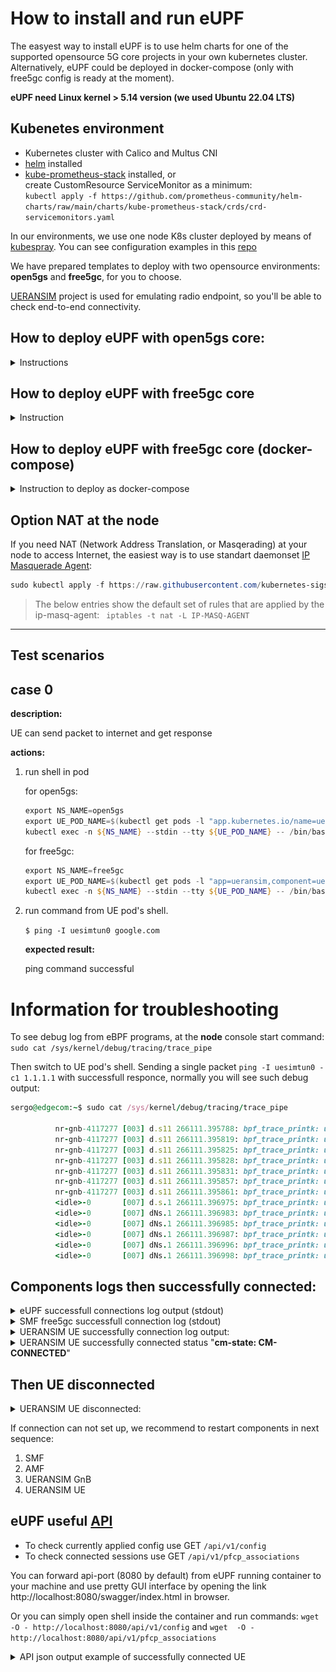# How to install and run eUPF
The easyest way to install eUPF is to use helm charts for one of the supported opensource 5G core projects in your own kubernetes cluster.
Alternatively, eUPF could be deployed in docker-compose (only with free5gc config is ready at the moment).

**eUPF need Linux kernel > 5.14 version (we used Ubuntu 22.04 LTS)**

## Kubenetes environment

- Kubernetes cluster with Calico and Multus CNI
- [helm](https://helm.sh/docs/intro/install/) installed
- [kube-prometheus-stack](https://github.com/prometheus-community/helm-charts/tree/main/charts/kube-prometheus-stack) installed, or <br>
  create CustomResource ServiceMonitor as a minimum: <br>
  ```kubectl apply -f https://github.com/prometheus-community/helm-charts/raw/main/charts/kube-prometheus-stack/crds/crd-servicemonitors.yaml```
<!-- - deployed 5g core (open5gs or free5gc) -->

In our environments, we use one node K8s cluster deployed by means of [kubespray](https://github.com/kubernetes-sigs/kubespray). You can see configuration examples in this [repo](https://github.com/edgecomllc/ansible)

We have prepared templates to deploy with two opensource environments: **open5gs** and **free5gc**, for you to choose.

[UERANSIM](https://github.com/aligungr/UERANSIM) project is used for emulating radio endpoint, so you'll be able to check end-to-end connectivity.

## How to deploy eUPF with open5gs core:
<details><summary>Instructions</summary>
<p>

### To deploy:

0. [install helm](https://helm.sh/docs/intro/install/) if it's not
0. add openverso helm repo

   ```
   helm repo add openverso https://gradiant.github.io/openverso-charts/
   helm repo update
   ```

0. install the eUPF chart

   - Option 1, fast pure routing to nodes's network:

      📝 Here we use subnet `10.100.111.0/24` for `n6` ptp type interface as a door to the outer world for our eUPF. And `10.45.0.0/16` addresses for subscribers at UE. So make sure that both IP subnets is not occupied on your node host.

      ```powershell
      helm upgrade --install \
         edgecomllc-eupf .deploy/helm/eupf \
         --values docs/examples/open5gs/eupf-host-nat.yaml \
         -n open5gs \
         --wait --timeout 100s --create-namespace
      ```
      eUPF pod outbound connection is pure routed at the node. There is no address translation inside pod, so we avoid such lack of throughtput.

      If you need Network Address Translation (NAT) function for subscriber's egress traffic, see the chapter [about NAT](#option-nat-at-the-node) below.

   - Option 2, with an additional pod that handles the NAT function:

      📝 Here we use separate container for NAT:

      ```
      kubectl apply -f docs/examples/open5gs/nat.yaml -n open5gs
      ```

      ```powershell
      helm upgrade --install \
         eupf .deploy/helm/eupf \
         --values docs/examples/open5gs/eupf-container-nat.yaml \
         -n open5gs \
         --wait --timeout 100s --create-namespace
      ```

   - Option 3, BGP connection with calico CNI:

      * configure calico backend

      change `calico_backend` parameter to `bird` in configmap with name `calico-config` and then restart all pods with name `calico-node-*`

      * configure Calico BGP

      ```bash
      kubectl apply -f docs/examples/open5gs/calico-bgp.yaml
      ```

      * configure Calico IP Pool for UE devices

      ```bash
      kubectl apply -f docs/examples/open5gs/calico-pools.yaml
      ```

      ```bash
      helm upgrade --install \
         eupf .deploy/helm/eupf \
         --values docs/examples/open5gs/eupf-bgp.yaml \
         -n open5gs \
         --wait --timeout 100s --create-namespace
      ```

1. install open5gs chart

   ```powershell
   helm upgrade --install \
      open5gs openverso/open5gs \
      --values docs/examples/open5gs/open5gs.yaml \
      -n open5gs \
      --version 2.0.12 \
      --wait --timeout 100s --create-namespace
   ```

2. install ueransim chart

   ```powershell
   helm upgrade --install \
      ueransim openverso/ueransim-gnb \
      --values docs/examples/open5gs/ueransim-gnb.yaml \
      -n open5gs \
      --version 0.2.5 \
      --wait --timeout 100s --create-namespace
   ```

### To undeploy everything:

```
helm  uninstall open5gs ueransim edgecomllc-eupf -n open5gs
kubectl delete -f docs/examples/open5gs/nat.yaml
```
### Notes
📝 Pod's interconnection. openverso-charts uses default interfaces of your kubernetes cluster. It is Calico CNI interfaces in our environment, type ipvlan. And it uses k8s services names to resolve endpoints.


For more details refer to openverso-charts [Open5gs and UERANSIM](https://gradiant.github.io/openverso-charts/open5gs-ueransim-gnb.html)

### Option add second network slice
This will install eUPF2, SMF2 and UE2 with slice `sd: 112233`. UEs subnet is `10.46.0.1/16`
```powershell
helm upgrade --install \
   eupf2 .deploy/helm/universal-chart \
   --values docs/examples/open5gs/eupf2-rout-static.yml \
   -n open5gs \
   --wait --timeout 100s 

helm upgrade --install \
   smf2 openverso/open5gs-smf \
   --values docs/examples/open5gs/smf2slice-open5gs.yaml \
   -n open5gs \
   --set image.tag=2.6.2 \
   --version 2.0.10 \
   --wait --timeout 100s 
kubectl apply -f docs/examples/open5gs/smf2-cm.yaml -n open5gs

kubectl apply -f docs/examples/open5gs/smf1-cm.yaml -n open5gs

helm upgrade --install -n open5gs ueransim-ues2 openverso/ueransim-ues \
   --values docs/examples/open5gs/ueransim-ue2.yaml \
   --wait --timeout 100s 
```
To undeploy second slice:
`helm  uninstall smf2 ueransim-ues2 eupf2 -n open5gs`

</p>
</details>

## How to deploy eUPF with free5gc core
<details><summary>Instruction</summary>
<p>

<!-- --this module is not needed for our eUPF --
### Prepare nodes

You should compile and install gtp5g kernel module on every worker node:

```powershell
apt-get update; apt-get install git build-essential -y; \
cd /tmp; \
git clone --depth 1 --branch v0.7.3 https://github.com/free5gc/gtp5g.git; \
cd gtp5g/; \
make && make install
```

check that the module is loaded:

`lsmod | grep ^gtp5g`
-->
### Deploy in Kubernetes cluster

Deployment configuration is derived from towards5gs-helm project [Setup free5gc](https://github.com/Orange-OpenSource/towards5gs-helm/blob/main/docs/demo/Setup-free5gc-on-multiple-clusters-and-test-with-UERANSIM.md)
![Architecture](pictures/Setup-free5gc-on-multiple-clusters-and-test-with-UERANSIM-Architecture.png)


0. [install helm](https://helm.sh/docs/intro/install/) if it's not
0. add towards5gs helm repo

	```powershell
	helm repo add towards5gs https://raw.githubusercontent.com/Orange-OpenSource/towards5gs-helm/main/repo/
	helm repo update
	```

0. install eUPF chart

   - Option 1, fast pure routing to nodes's network:

	```powershell
	helm upgrade --install \
		edgecomllc-eupf .deploy/helm/eupf \
		--values docs/examples/free5gc/eupf-host-nat.yaml \
		-n free5gc \
		--wait --timeout 100s --create-namespace
	```

     📝 Here we use subnet `10.100.100.0/24` for `n6` ptp type interface as a door to the outer world for our eUPF. And `10.1.0.0/16` addresses for subscribers at UE. So make sure that both IP subnets is not occupied on your node host.

     eUPF pod outbound connection is pure routed at the node. There is no address translation inside pod, so we avoid such lack of throughtput.

      If you need Network Address Translation (NAT) function for subscriber's egress traffic, see the chapter [about NAT](#option-nat-at-the-node) below.

   - Option 2, with an additional pod that handles the NAT function:

      📝 Here we use separate container for NAT:

   ```
   kubectl apply -f docs/examples/free5gc/nat.yaml
   ```

	```powershell
	helm upgrade --install \
		edgecomllc-eupf .deploy/helm/eupf \
		--values docs/examples/free5gc/eupf-container-nat.yaml \
		-n free5gc \
		--wait --timeout 100s --create-namespace
	```

1. install free5gc chart

	```powershell
	helm upgrade --install \
		free5gc towards5gs/free5gc \
		--values docs/examples/free5gc/free5gc-single.yaml \
		-n free5gc \
		--version 1.1.6 \
		--wait --timeout 100s --create-namespace
	```

2. create subscriber in free5gc via WebUI

   redirect port from webui pod to localhost

   ```powershell
   kubectl port-forward service/webui-service 5000:5000 -n free5gc
   ```

   open http://127.0.0.1:5000 in your browser (for auth use user "admin" with password "free5gc"), go to menu "subscribers", click "new subscriber", leave all values as is, press "submit"

   close port forward with `Ctrl + C`

3. install ueransim chart

	```powershell
	helm upgrade --install \
		ueransim towards5gs/ueransim \
		--values docs/examples/free5gc/ueransim.yaml \
		-n free5gc \
		--version 2.0.17 \
		--wait --timeout 100s --create-namespace
	```

### To undeploy everything

```
helm uninstall free5gc ueransim edgecomllc-eupf -n free5gc
```
📝 Pod's interconnection. towards5gs-helm uses separate subnets with ipvlan type interfaces with internal addressing.
The only added is ptp type interface `n6` as a door to the outer world for our eUPF.

### Option add second network slice
1. This will install eUPF2 with slice `sd: 112233`. UEs subnet is `10.2.0.0/16`
    ```powershell
    helm upgrade --install \
      eupf2 .deploy/helm/universal-chart \
      --values docs/examples/free5gc/eupf2-rout-static.yaml \
      -n free5gc \
      --wait --timeout 100s 
    ```
1. Create subscriber in free5gc via WebUI: go to menu "subscribers", click "new subscriber", leave all values as is, except SUPI (IMSI)* : `208930000000004` & SD* : `112233`, press "submit".

1. Open UE's console and put
`nr-ue -c ue.yaml -n 1 -i 208930000000004 &` <br>
New `uesimtun1` interface will appear with IP address from 10.2.0.0

To undeploy second eUPF:
`helm  uninstall eupf2 -n free5gc`

</p>
</details>
</p>

## How to deploy eUPF with free5gc core (docker-compose)

<details><summary>Instruction to deploy as docker-compose</summary>
<p>

### Deploy as docker-compose
Prerequisites

As metioned in free5gc::docker-compose repo:
- Prepared [GTP5G kernel module](https://github.com/free5gc/gtp5g): needed to run the UPF
- [Docker Engine](https://docs.docker.com/engine/install): needed to run the Free5GC containers
- [Docker Compose v2](https://docs.docker.com/compose/install): needed to bootstrap the free5GC stack

Actually we use vanilla free5gc::docker-compose with some overrides(see docker-compose.override.yml):
- free5gc-upf service is disabled
- edgecom-upf service is added
- edgecom-nat service is added
- grafana & prometheus services are added

So you can clone free5gc docker-compose and test free5gc upf, then add edgecom override files and feel the differences.

0. pull repository: `git clone https://github.com/edgecomllc/free5gc-compose.git`
0. Run containers based on docker hub images:
   ```bash
   cd free5gc-compose
   docker compose pull
   docker compose up -d
   ```
### To undeploy everything
   ```
   docker compose rm
   ```
</p>
</details>


## Option NAT at the node

If you need NAT (Network Address Translation, or Masqerading) at your node to access Internet, the easiest way is to use standart daemonset [IP Masquerade Agent](https://kubernetes.io/docs/tasks/administer-cluster/ip-masq-agent/):
```powershell
sudo kubectl apply -f https://raw.githubusercontent.com/kubernetes-sigs/ip-masq-agent/master/ip-masq-agent.yaml
```
   > The below entries show the default set of rules that are applied by the ip-masq-agent:
    ` iptables -t nat -L IP-MASQ-AGENT`

---

## Test scenarios

## case 0

<b>description:</b>

UE can send packet to internet and get response

<b>actions:</b>

1. run shell in pod

   for open5gs:
   ```powershell
   export NS_NAME=open5gs
   export UE_POD_NAME=$(kubectl get pods -l "app.kubernetes.io/name=ueransim-gnb,app.kubernetes.io/component=ues" --output=jsonpath="{.items..metadata.name}" -n ${NS_NAME})
   kubectl exec -n ${NS_NAME} --stdin --tty ${UE_POD_NAME} -- /bin/bash
   ```

   for free5gc:

   ```powershell
   export NS_NAME=free5gc
   export UE_POD_NAME=$(kubectl get pods -l "app=ueransim,component=ue" --output=jsonpath="{.items..metadata.name}" -n ${NS_NAME})
   kubectl exec -n ${NS_NAME} --stdin --tty ${UE_POD_NAME} -- /bin/bash
   ```

1. run command from UE pod's shell.

   `$ ping -I uesimtun0 google.com`


   <b>expected result:</b>

   ping command successful

# Information for troubleshooting

To see debug log from eBPF programs, at the **node** console start command:
`sudo cat /sys/kernel/debug/tracing/trace_pipe`

Then switch to UE pod's shell. Sending a single packet `ping -I uesimtun0 -c1 1.1.1.1` with successfull responce, normally you will see such debug output:
```ruby
sergo@edgecom:~$ sudo cat /sys/kernel/debug/tracing/trace_pipe

          nr-gnb-4117277 [003] d.s11 266111.395788: bpf_trace_printk: upf: gtp-u received
          nr-gnb-4117277 [003] d.s11 266111.395819: bpf_trace_printk: upf: gtp pdu [ 10.100.50.236 -> 10.100.50.233 ]
          nr-gnb-4117277 [003] d.s11 266111.395825: bpf_trace_printk: upf: uplink session for teid:1 far:1 headrm:0
          nr-gnb-4117277 [003] d.s11 266111.395828: bpf_trace_printk: upf: far:1 action:2 outer_header_creation:0
          nr-gnb-4117277 [003] d.s11 266111.395831: bpf_trace_printk: upf: qer:1 gate_status:0 mbr:200000000
          nr-gnb-4117277 [003] d.s11 266111.395857: bpf_trace_printk: upf: bpf_fib_lookup 10.1.0.1 -> 1.1.1.1: nexthop: 10.100.100.1
          nr-gnb-4117277 [003] d.s11 266111.395861: bpf_trace_printk: upf: bpf_redirect: if=6 18446669071770913972 -> 18446669071770913978
          <idle>-0       [007] d.s.1 266111.396975: bpf_trace_printk: upf: downlink session for ip:10.1.0.1  far:2 action:2
          <idle>-0       [007] dNs.1 266111.396983: bpf_trace_printk: upf: qer:0 gate_status:0 mbr:0
          <idle>-0       [007] dNs.1 266111.396985: bpf_trace_printk: upf: use mapping 10.1.0.1 -> TEID:1
          <idle>-0       [007] dNs.1 266111.396987: bpf_trace_printk: upf: send gtp pdu 10.100.50.233 -> 10.100.50.236
          <idle>-0       [007] dNs.1 266111.396996: bpf_trace_printk: upf: bpf_fib_lookup 10.100.50.233 -> 10.100.50.236: nexthop: 10.100.50.236
          <idle>-0       [007] dNs.1 266111.396998: bpf_trace_printk: upf: bpf_redirect: if=4 18446669071771765924 -> 18446669071771765930
```

## Components logs then successfully connected:
<details><summary>eUPF successfull connections log output (stdout)</summary>
<p>

```ruby
2023/04/17 16:09:39 map[api_address::8080 interface_name:n3 metrics_address::9090 pfcp_address::8805 pfcp_node_id:10.100.50.241 xdp_attach_mode:generic]
2023/04/17 16:09:39 {n3 generic :8080 :8805 10.100.50.241 :9090}
2023/04/17 16:09:40 Attached XDP program to iface "n3" (index 4)
2023/04/17 16:09:40 Press Ctrl-C to exit and remove the program
2023/04/17 16:09:40 Start PFCP connection: :8805
[GIN-debug] [WARNING] Creating an Engine instance with the Logger and Recovery middleware already attached.

[GIN-debug] [WARNING] Running in "debug" mode. Switch to "release" mode in production.
 - using env:    export GIN_MODE=release
 - using code:    gin.SetMode(gin.ReleaseMode)

[GIN-debug] GET    /upf_pipeline             --> main.CreateApiServer.func1 (3 handlers)
[GIN-debug] GET    /qer_map                  --> main.CreateApiServer.func2 (3 handlers)
[GIN-debug] GET    /pfcp_associations        --> main.CreateApiServer.func3 (3 handlers)
[GIN-debug] GET    /config                   --> main.CreateApiServer.func4 (3 handlers)
[GIN-debug] GET    /xdp_stats                --> main.CreateApiServer.func5 (3 handlers)
[GIN-debug] [WARNING] You trusted all proxies, this is NOT safe. We recommend you to set a value.
Please check https://pkg.go.dev/github.com/gin-gonic/gin#readme-don-t-trust-all-proxies for details.
[GIN-debug] Listening and serving HTTP on :8080
2023/04/17 16:11:13 Received 30 bytes from 10.100.50.244:8805
2023/04/17 16:11:13 Handling PFCP message from 10.100.50.244:8805
2023/04/17 16:11:13 Got Association Setup Request from: 10.100.50.244:8805.
2023/04/17 16:11:13
Association Setup Request:
  Node ID: 10.100.50.244
  Recovery Time: 2023-04-17 16:11:13 +0000 UTC
2023/04/17 16:11:13 Saving new association: {ID:10.100.50.244 Addr:10.100.50.244:8805 NextSessionID:1 Sessions:map[]}
2023/04/17 16:11:50 Received 287 bytes from 10.100.50.244:8805
2023/04/17 16:11:50 Handling PFCP message from 10.100.50.244:8805
2023/04/17 16:11:50 Got Session Establishment Request from: 10.100.50.244:8805.
2023/04/17 16:11:50
Session Establishment Request:
  CreatePDR ID: 1
    Outer Header Removal: 0
    FAR ID: 1
    Source Interface: 0
    TEID: 1
    Ipv4: 10.100.50.233
    Ipv6: <nil>
  CreatePDR ID: 2
    FAR ID: 2
    Source Interface: 2
    UE IPv4 Address: 10.1.0.1
  CreateFAR ID: 1
    Apply Action: [2]
    Forwarding Parameters:
      Network Instance: internet
  CreateFAR ID: 2
    Apply Action: [2]
    Forwarding Parameters:
  CreateQER ID: 1
    Gate Status DL: 0
    Gate Status UL: 0
    Max Bitrate DL: 100000
    Max Bitrate UL: 200000
    QFI: 9

2023/04/17 16:11:50
Session Establishment Request:
  CreatePDR ID: 1
    Outer Header Removal: 0
    FAR ID: 1
    Source Interface: 0
    TEID: 1
    Ipv4: 10.100.50.233
    Ipv6: <nil>
  CreatePDR ID: 2
    FAR ID: 2
    Source Interface: 2
    UE IPv4 Address: 10.1.0.1
  CreateFAR ID: 1
    Apply Action: [2]
    Forwarding Parameters:
      Network Instance: internet
  CreateFAR ID: 2
    Apply Action: [2]
    Forwarding Parameters:
  CreateQER ID: 1
    Gate Status DL: 0
    Gate Status UL: 0
    Max Bitrate DL: 100000
    Max Bitrate UL: 200000
    QFI: 9
2023/04/17 16:11:50 WARN: No OuterHeaderCreation
2023/04/17 16:11:50 Saving FAR info to session: 1, {Action:2 OuterHeaderCreation:0 Teid:0 RemoteIP:0 LocalIP:0}
2023/04/17 16:11:50 EBPF: Put FAR: i=1, farInfo={Action:2 OuterHeaderCreation:0 Teid:0 RemoteIP:0 LocalIP:0}
2023/04/17 16:11:50 Saving FAR info to session: 2, {Action:2 OuterHeaderCreation:0 Teid:0 RemoteIP:0 LocalIP:0}
2023/04/17 16:11:50 EBPF: Put FAR: i=2, farInfo={Action:2 OuterHeaderCreation:0 Teid:0 RemoteIP:0 LocalIP:0}
2023/04/17 16:11:50 Saving uplink PDR info to session: 1, {PdrInfo:{OuterHeaderRemoval:0 FarId:1} Teid:1 Ipv4:<nil>}
2023/04/17 16:11:50 EBPF: Put PDR Uplink: teid=1, pdrInfo={OuterHeaderRemoval:0 FarId:1}
2023/04/17 16:11:50 Saving downlink PDR info to session: 2, {PdrInfo:{OuterHeaderRemoval:0 FarId:2} Teid:0 Ipv4:10.1.0.1}
2023/04/17 16:11:50 EBPF: Put PDR Downlink: ipv4=10.1.0.1, pdrInfo={OuterHeaderRemoval:0 FarId:2}
2023/04/17 16:11:50 Saving QER info to session: 1, {GateStatusUL:0 GateStatusDL:0 Qfi:9 MaxBitrateUL:200000 MaxBitrateDL:100000}
2023/04/17 16:11:50 Creating QER ID: 1, QER Info: {GateStatusUL:0 GateStatusDL:0 Qfi:9 MaxBitrateUL:200000 MaxBitrateDL:100000}
2023/04/17 16:11:50 EBPF: Put QER: i=1, qerInfo={GateStatusUL:0 GateStatusDL:0 Qfi:9 MaxBitrateUL:200000 MaxBitrateDL:100000}
2023/04/17 16:11:50 Received 148 bytes from 10.100.50.244:8805
2023/04/17 16:11:50 Handling PFCP message from 10.100.50.244:8805
2023/04/17 16:11:50 Got Session Modification Request from: 10.100.50.244:8805.
2023/04/17 16:11:50 Finding association for 10.100.50.244:8805
2023/04/17 16:11:50 Finding session 2
2023/04/17 16:11:50
Session Modification Request:
  UpdatePDR ID: 2
    FAR ID: 2
    Source Interface: 2
    UE IPv4 Address: 10.1.0.1
  UpdateFAR ID: 2
    Apply Action: [2]
    Forwarding Parameters:
2023/04/17 16:11:50 Updating FAR info: 2, {Action:2 OuterHeaderCreation:1 Teid:2 RemoteIP:3962725386 LocalIP:0}
2023/04/17 16:11:50 EBPF: Update FAR: i=2, farInfo={Action:2 OuterHeaderCreation:1 Teid:2 RemoteIP:3962725386 LocalIP:0}
2023/04/17 16:11:50 Updating downlink PDR: 2, {PdrInfo:{OuterHeaderRemoval:0 FarId:2} Teid:0 Ipv4:10.1.0.1}
2023/04/17 16:11:50 EBPF: Update PDR Downlink: ipv4=10.1.0.1, pdrInfo={OuterHeaderRemoval:0 FarId:2}
Stream closed EOF for free5gc/edgecomllc-eupf-universal-chart-d4b54d4b7-t2hr6 (app)
```

</p>
</details>

<details><summary>SMF free5gc successfull connection log (stdout)</summary>
<p>

```ruby
2023-04-17T16:11:13Z [INFO][SMF][CFG] SMF config version [1.0.2]
2023-04-17T16:11:13Z [INFO][SMF][CFG] UE-Routing config version [1.0.1]
2023-04-17T16:11:13Z [INFO][SMF][Init] SMF Log level is set to [info] level
2023-04-17T16:11:13Z [INFO][LIB][NAS] set log level : info
2023-04-17T16:11:13Z [INFO][LIB][NAS] set report call : false
2023-04-17T16:11:13Z [INFO][LIB][NGAP] set log level : info
2023-04-17T16:11:13Z [INFO][LIB][NGAP] set report call : false
2023-04-17T16:11:13Z [INFO][LIB][Aper] set log level : info
2023-04-17T16:11:13Z [INFO][LIB][Aper] set report call : false
2023-04-17T16:11:13Z [INFO][LIB][PFCP] set log level : info
2023-04-17T16:11:13Z [INFO][LIB][PFCP] set report call : false
2023-04-17T16:11:13Z [INFO][SMF][App] smf
2023-04-17T16:11:13Z [INFO][SMF][App] SMF version:
    free5GC version: v3.2.1
    build time:      2023-03-13T18:13:22Z
    commit hash:     de70bf6c
    commit time:     2022-06-28T04:52:40Z
    go version:      go1.14.4 linux/amd64
2023-04-17T16:11:13Z [INFO][SMF][CTX] smfconfig Info: Version[1.0.2] Description[SMF initial local configuration]
2023-04-17T16:11:13Z [INFO][SMF][CTX] Endpoints: [10.100.50.233]
2023-04-17T16:11:13Z [INFO][SMF][Init] Server started
2023-04-17T16:11:13Z [INFO][SMF][Init] SMF Registration to NRF {4892acc3-b6b3-418f-b791-f2b300277fe9 SMF REGISTERED 0 0xc00024f480 0xc00024f4c0 [] []   [free5gc-free5gc-smf-service] [] <nil> [] [] <nil> 0 0 0 area1 <nil> <nil> <nil> <nil> 0xc00002ee40 <nil> <nil> <nil> <nil> <nil> map[] <nil> false 0xc00024f300 false false []}
2023-04-17T16:11:13Z [INFO][SMF][PFCP] Listen on 10.100.50.244:8805
2023-04-17T16:11:13Z [INFO][SMF][App] Sending PFCP Association Request to UPF[10.100.50.241]
2023-04-17T16:11:13Z [INFO][LIB][PFCP] Remove Request Transaction [1]
2023-04-17T16:11:13Z [INFO][SMF][App] Received PFCP Association Setup Accepted Response from UPF[10.100.50.241]
2023-04-17T16:11:50Z [INFO][SMF][PduSess] Receive Create SM Context Request
2023-04-17T16:11:50Z [INFO][SMF][PduSess] In HandlePDUSessionSMContextCreate
2023-04-17T16:11:50Z [INFO][SMF][PduSess] Send NF Discovery Serving UDM Successfully
2023-04-17T16:11:50Z [INFO][SMF][CTX] Allocated UE IP address: 10.1.0.1
2023-04-17T16:11:50Z [INFO][SMF][CTX] Selected UPF: UPF
2023-04-17T16:11:50Z [INFO][SMF][PduSess] UE[imsi-208930000000003] PDUSessionID[1] IP[10.1.0.1]
2023-04-17T16:11:50Z [INFO][SMF][GSM] In HandlePDUSessionEstablishmentRequest
2023-04-17T16:11:50Z [INFO][NAS][Convert] ProtocolOrContainerList:  [0xc0004aaa80 0xc0004aaac0]
2023-04-17T16:11:50Z [INFO][SMF][GSM] Protocol Configuration Options
2023-04-17T16:11:50Z [INFO][SMF][GSM] &{[0xc0004aaa80 0xc0004aaac0]}
2023-04-17T16:11:50Z [INFO][SMF][GSM] Didn't Implement container type IPAddressAllocationViaNASSignallingUL
2023-04-17T16:11:50Z [INFO][SMF][PduSess] PCF Selection for SMContext SUPI[imsi-208930000000003] PDUSessionID[1]
2023-04-17T16:11:50Z [INFO][SMF][PduSess] SUPI[imsi-208930000000003] has no pre-config route
2023-04-17T16:11:50Z [INFO][SMF][Consumer] SendNFDiscoveryServingAMF ok
2023-04-17T16:11:50Z [INFO][SMF][PduSess] Sending PFCP Session Establishment Request
2023-04-17T16:11:50Z [INFO][SMF][GIN] | 201 |   10.233.78.130 | POST    | /nsmf-pdusession/v1/sm-contexts |
2023-04-17T16:11:50Z [INFO][LIB][PFCP] Remove Request Transaction [2]
2023-04-17T16:11:50Z [INFO][SMF][PduSess] Received PFCP Session Establishment Accepted Response
2023-04-17T16:11:50Z [INFO][SMF][PduSess] Receive Update SM Context Request
2023-04-17T16:11:50Z [INFO][SMF][PduSess] In HandlePDUSessionSMContextUpdate
2023-04-17T16:11:50Z [INFO][SMF][PduSess] Sending PFCP Session Modification Request to AN UPF
2023-04-17T16:11:50Z [INFO][LIB][PFCP] Remove Request Transaction [3]
2023-04-17T16:11:50Z [INFO][SMF][PduSess] Received PFCP Session Modification Accepted Response from AN UPF
2023-04-17T16:11:50Z [INFO][SMF][GIN] | 200 |   10.233.78.130 | POST    | /nsmf-pdusession/v1/sm-contexts/urn:uuid:6dffeab5-0861-490d-8cb0-f5528e8e21a9/modify |
```

</p>
</details>

<details><summary>UERANSIM UE successfully connection log output:</summary>
<p>

```ruby
UERANSIM v3.2.6
[2023-04-25 14:36:41.461] [nas] [info] UE switches to state [MM-DEREGISTERED/PLMN-SEARCH]
[2023-04-25 14:36:41.462] [rrc] [warning] Acceptable cell selection failed, no cell is in coverage
[2023-04-25 14:36:41.462] [rrc] [error] Cell selection failure, no suitable or acceptable cell found
[2023-04-25 14:36:42.464] [rrc] [debug] New signal detected for cell[1], total [1] cells in coverage
[2023-04-25 14:36:43.663] [nas] [error] PLMN selection failure, no cells in coverage
[2023-04-25 14:36:45.865] [nas] [error] PLMN selection failure, no cells in coverage
[2023-04-25 14:36:46.966] [nas] [info] UE switches to state [MM-DEREGISTERED/NO-CELL-AVAILABLE]
[2023-04-25 14:36:47.939] [nas] [info] Selected plmn[208/93]
[2023-04-25 14:36:47.939] [rrc] [info] Selected cell plmn[208/93] tac[1] category[SUITABLE]
[2023-04-25 14:36:47.940] [nas] [info] UE switches to state [MM-DEREGISTERED/PS]
[2023-04-25 14:36:47.940] [nas] [info] UE switches to state [MM-DEREGISTERED/NORMAL-SERVICE]
[2023-04-25 14:36:47.940] [nas] [debug] Initial registration required due to [MM-DEREG-NORMAL-SERVICE]
[2023-04-25 14:36:47.940] [nas] [debug] UAC access attempt is allowed for identity[0], category[MO_sig]
[2023-04-25 14:36:47.940] [nas] [debug] Sending Initial Registration
[2023-04-25 14:36:47.940] [nas] [info] UE switches to state [MM-REGISTER-INITIATED]
[2023-04-25 14:36:47.940] [rrc] [debug] Sending RRC Setup Request
[2023-04-25 14:36:47.941] [rrc] [info] RRC connection established
[2023-04-25 14:36:47.941] [rrc] [info] UE switches to state [RRC-CONNECTED]
[2023-04-25 14:36:47.941] [nas] [info] UE switches to state [CM-CONNECTED]
[2023-04-25 14:36:47.993] [nas] [debug] Authentication Request received
[2023-04-25 14:36:47.994] [nas] [debug] Sending Authentication Failure due to SQN out of range
[2023-04-25 14:36:48.020] [nas] [debug] Authentication Request received
[2023-04-25 14:36:48.048] [nas] [debug] Security Mode Command received
[2023-04-25 14:36:48.048] [nas] [debug] Selected integrity[2] ciphering[0]
[2023-04-25 14:36:48.137] [nas] [debug] Registration accept received
[2023-04-25 14:36:48.137] [nas] [info] UE switches to state [MM-REGISTERED/NORMAL-SERVICE]
[2023-04-25 14:36:48.137] [nas] [debug] Sending Registration Complete
[2023-04-25 14:36:48.137] [nas] [info] Initial Registration is successful
[2023-04-25 14:36:48.137] [nas] [debug] Sending PDU Session Establishment Request
[2023-04-25 14:36:48.137] [nas] [debug] UAC access attempt is allowed for identity[0], category[MO_sig]
[2023-04-25 14:36:48.447] [nas] [debug] PDU Session Establishment Accept received
[2023-04-25 14:36:48.447] [nas] [info] PDU Session establishment is successful PSI[1]
[2023-04-25 14:36:48.478] [app] [info] Connection setup for PDU session[1] is successful, TUN interface[uesimtun0, 10.1.0.1] is up.
Stream closed EOF for free5gc/ueransim-ue-7f76db59c9-c4ltw (ue)
```

</p>
</details>

<details><summary>UERANSIM UE successfully connected status "<strong>cm-state: CM-CONNECTED</strong>"</summary>
<p>

Open UE pod's shell. `kubectl exec -n ${NS_NAME} --stdin --tty ${UE_POD_NAME} -- /bin/bash`

- Command for open5gs openverso: `nr-cli imsi-999700000000001 -e status`

- Command for free5gc towards5gs: `./nr-cli imsi-208930000000003 -e status`

```ruby
<<K9s-Shell>> Pod: open5gs/ueransim-ueransim-gnb-ues-5b9d9c577b-zwb6d | Container: ues
bash-5.1# nr-cli imsi-999700000000001 -e status
cm-state: CM-CONNECTED
rm-state: RM-REGISTERED
mm-state: MM-REGISTERED/NORMAL-SERVICE
5u-state: 5U1-UPDATED
sim-inserted: true
selected-plmn: 999/70
current-cell: 1
current-plmn: 999/70
current-tac: 1
last-tai: PLMN[999/70] TAC[1]
stored-suci: no-identity
stored-guti:
 plmn: 999/70
 amf-region-id: 0x02
 amf-set-id: 1
 amf-pointer: 0
 tmsi: 0xf9007746
has-emergency: false
bash-5.1#
bash-5.1# ping -I uesimtun0 -c1 1.1.1.1
PING 1.1.1.1 (1.1.1.1): 56 data bytes
64 bytes from 1.1.1.1: seq=0 ttl=57 time=2.360 ms

--- 1.1.1.1 ping statistics ---
1 packets transmitted, 1 packets received, 0% packet loss
round-trip min/avg/max = 2.360/2.360/2.360 ms
bash-5.1#
bash-5.1# traceroute -i uesimtun0 www.google.com
traceroute to www.google.com (74.125.205.99), 30 hops max, 46 byte packets
 1  10.100.111.1 (10.100.111.1)  1.524 ms  1.246 ms  0.928 ms
 2  10.0.0.1 (10.0.0.1)  0.946 ms  1.722 ms  1.116 ms
 3  172.31.141.1 (172.31.141.1)  1.778 ms  1.990 ms  1.691 ms
 4  172.17.23.111 (172.17.23.111)  1.268 ms  1.822 ms  1.535 ms
 ......
```

</p>
</details>

## Then UE disconnected

<details><summary>UERANSIM UE disconnected:</summary>
<p>

**cm-state: CM-IDLE**
```ruby
root@ueransim-ue-7f76db59c9-c4ltw:/ueransim/build# ./nr-cli imsi-208930000000003 -e status
cm-state: CM-IDLE
rm-state: RM-REGISTERED
mm-state: MM-REGISTERED/NORMAL-SERVICE
5u-state: 5U1-UPDATED
sim-inserted: true
selected-plmn: 208/93
current-cell: 2
current-plmn: 208/93
current-tac: 1
last-tai: PLMN[208/93] TAC[1]
stored-suci: no-identity
stored-guti:
 plmn: 208/93
 amf-region-id: 0xca
 amf-set-id: 1016
 amf-pointer: 0
 tmsi: 0x00000001
has-emergency: false
root@ueransim-ue-7f76db59c9-c4ltw:/ueransim/build#
```

Then you can try to reconnect:

- Command for open5gs openverso: `nr-cli imsi-999700000000001 -e "deregister normal"`

- Command for free5gc towards5gs: `./nr-cli imsi-208930000000003 -e "deregister normal"`

UE will send Initial Registration after 10 seconds.

</p>
</details>

If connection can not set up, we recommend to restart components in next sequence:
1. SMF
1. AMF
1. UERANSIM GnB
1. UERANSIM UE

## eUPF useful [API](api.md)
- To check currently applied config use GET `/api/v1/config`
- To check connected sessions use GET `/api/v1/pfcp_associations`

You can forward api-port (8080 by default) from eUPF running container to your machine and use pretty GUI interface by opening the link http://localhost:8080/swagger/index.html in browser.

Or you can simply open shell inside the container and run commands:
`wget  -O - http://localhost:8080/api/v1/config` and `wget  -O - http://localhost:8080/api/v1/pfcp_associations`

<details><summary>API json output example of successfully connected UE</summary>
<p>

```json
/ # wget  -O - http://localhost:8080/api/v1/config
Connecting to localhost:8080 ([::1]:8080)
writing to stdout
{
    "InterfaceName": [
        "n3",
        "n6"
    ],
    "XDPAttachMode": "generic",
    "ApiAddress": ":8080",
    "PfcpAddress": ":8805",
    "PfcpNodeId": "10.100.50.241",
    "MetricsAddress": ":9090",
    "N3Address": "10.100.50.233"
-                    100% |************************************************************************************************************|   246  0:00:00 ETA
written to stdout
/ #
/ # wget  -O - http://localhost:8080/api/v1/pfcp_associations
Connecting to localhost:8080 ([::1]:8080)
writing to stdout
{
    "10.100.50.244:8805": {
        "ID": "10.100.50.244",
        "Addr": "10.100.50.244:8805",
        "NextSessionID": 2,
        "Sessions": {
            "2": {
                "LocalSEID": 2,
                "RemoteSEID": 1,
                "UplinkPDRs": {
                    "1": {
                        "PdrInfo": {
                            "OuterHeaderRemoval": 0,
                            "FarId": 1,
                            "QerId": 1
                        },
                        "Teid": 1,
                        "Ipv4": ""
                    }
                },
                "DownlinkPDRs": {
                    "2": {
                        "PdrInfo": {
                            "OuterHeaderRemoval": 0,
                            "FarId": 2,
                            "QerId": 0
                        },
                        "Teid": 0,
                        "Ipv4": "10.1.0.1"
                    }
                },
                "FARs": {
                    "1": {
                        "Action": 2,
                        "OuterHeaderCreation": 0,
                        "Teid": 0,
                        "RemoteIP": 0,
                        "LocalIP": 0
                    },
                    "2": {
                        "Action": 2,
                        "OuterHeaderCreation": 1,
                        "Teid": 3,
                        "RemoteIP": 3962725386,
                        "LocalIP": 3912393738
                    }
                },
                "QERs": {
                    "1": {
                        "GateStatusUL": 0,
                        "GateStatusDL": 0,
                        "Qfi": 9,
                        "MaxBitrateUL": 200000000,
                        "MaxBitrateDL": 100000000,
                        "StartUL": 0,
                        "StartDL": 0
                    }
                }
            }
        }
    }
-                    100% |************************************************************************************************************|  1954  0:00:00 ETA
written to stdout
/ #
```

</p>
</details>
